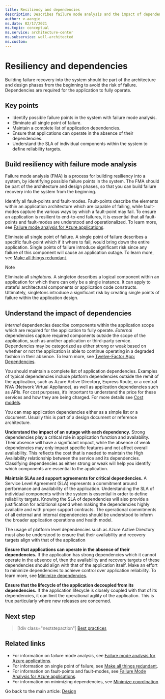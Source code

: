 ```yaml
---
title: Resiliency and dependencies
description: Describes failure mode analysis and the impact of dependencies on failure.
author: v-aangie
ms.date: 02/17/2021
ms.topic: conceptual
ms.service: architecture-center
ms.subservice: well-architected
ms.custom:
---
```


# Resiliency and dependencies

Building failure recovery into the system should be part of the architecture and design phases from the beginning to avoid the risk of failure. Dependencies are required for the application to fully operate.

## Key points

- Identify possible failure points in the system with failure mode analysis.
- Eliminate all single point of failure.
- Maintain a complete list of application dependencies.
- Ensure that applications can operate in the absence of their dependencies.
- Understand the SLA of individual components within the system to define reliability targets.

## Build resiliency with failure mode analysis

Failure mode analysis (FMA) is a process for building resiliency into a system, by identifying possible failure points in the system. The FMA should be part of the architecture and design phases, so that you can build failure recovery into the system from the beginning.

Identify all fault-points and fault-modes. Fault-points describe the elements within an application architecture which are capable of failing, while fault-modes capture the various ways by which a fault-point may fail. To ensure an application is resilient to end-to-end failures, it is essential that all fault-points and fault-modes are understood and operationalized. To learn more, see [Failure mode analysis for Azure applications](../../resiliency/failure-mode-analysis.md).

Eliminate all single point of failure. A single point of failure describes a specific fault-point which if it where to fail, would bring down the entire application. Single points of failure introduce significant risk since any failure of this component will cause an application outage. To learn more, see [Make all things redundant](../../guide/design-principles/redundancy.md).

>[!NOTE]
>Eliminate all *singletons*. A singleton describes a logical component within an application for which there can only be a single instance. It can apply to stateful architectural components or application code constructs. Ultimately, singletons introduce a significant risk by creating single points of failure within the application design.

## Understand the impact of dependencies

*Internal* dependencies describe components within the application scope which are required for the application to fully operate. *External* dependencies capture required components outside the scope of the application, such as another application or third-party service. Dependencies may be categorized as either strong or weak based on whether or not the application is able to continue operating in a degraded fashion in their absence. To learn more, see [Twelve-Factor App: Dependencies](https://12factor.net/dependencies).

You should maintain a complete list of application dependencies. Examples of typical dependencies include platform dependencies outside the remit of the application, such as Azure Active Directory, Express Route, or a central NVA (Network Virtual Appliance), as well as application dependencies such as APIs. For cost purposes, it’s important to understand the price for these services and how they are being charged. For more details see [Cost models](../cost/design-model.md).

You can map application dependencies either as a simple list or a document. Usually this is part of a design document or reference architecture.

**Understand the impact of an outage with each dependency.** Strong dependencies play a critical role in application function and availability. Their absence will have a significant impact, while the absence of weak dependencies may only impact specific features and not affect overall availability. This reflects the cost that is needed to maintain the High Availability relationship between the service and its dependencies. Classifying dependencies as either strong or weak will help you identify which components are essential to the application.

**Maintain SLAs and support agreements for critical dependencies.** A Service Level Agreement (SLA) represents a commitment around performance and availability of the application. Understanding the SLA of individual components within the system is essential in order to define reliability targets. Knowing the SLA of dependencies will also provide a justification for additional spend when making the dependencies highly available and with proper support contracts. The operational commitments of all external and internal dependencies should be understood to inform the broader application operations and health model.

The usage of platform level dependencies such as Azure Active Directory must also be understood to ensure that their availability and recovery targets align with that of the application

**Ensure that applications can operate in the absence of their dependencies.** If the application has strong dependencies which it cannot operate in the absence of, then the availability and recovery targets of these dependencies should align with that of the application itself. Make an effort to minimize dependencies to achieve control over application reliability. To learn more, see [Minimize dependencies](../../guide/design-principles/minimize-coordination.md).

**Ensure that the lifecycle of the application decoupled from its dependencies.** If the application lifecycle is closely coupled with that of its dependencies, it can limit the operational agility of the application. This is true particularly where new releases are concerned.

## Next step

>[!div class="nextstepaction"]
>[Best practices](./design-best-practices.md)

## Related links

- For information on failure mode analysis, see [Failure mode analysis for Azure applications](../../resiliency/failure-mode-analysis.md).
- For information on single point of failure, see [Make all things redundant](../../guide/design-principles/redundancy.md).
- For information on fault-points and fault-modes, see [Failure Mode Analysis for Azure applications](../../resiliency/failure-mode-analysis.md).
- For information on minimizing dependencies, see [Minimize coordination](../../guide/design-principles/minimize-coordination.md). 

Go back to the main article: [Design](design-checklist.md)